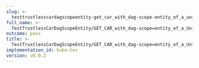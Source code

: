 ```yaml
---
slug: >-
  testtrustlesscardagscopeentity-get_car_with_dag-scope-entity_of_a_unixfs_file_(format-car)-header_etag
full_name: >-
  TestTrustlessCarDagScopeEntity/GET_CAR_with_dag-scope=entity_of_a_UnixFS_file_(format=car)/Header_Etag
outcome: pass
title: >-
  TestTrustlessCarDagScopeEntity/GET_CAR_with_dag-scope=entity_of_a_UnixFS_file_(format=car)/Header_Etag
implementation_id: kubo-ter
version: v0.0.2
---
```


